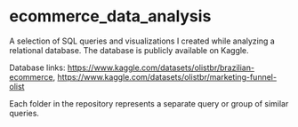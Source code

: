 # ecommerce_data_analysis
A selection of SQL queries and visualizations I created while analyzing a relational database. The database is publicly available on Kaggle.

Database links: https://www.kaggle.com/datasets/olistbr/brazilian-ecommerce, https://www.kaggle.com/datasets/olistbr/marketing-funnel-olist

Each folder in the repository represents a separate query or group of similar queries.
